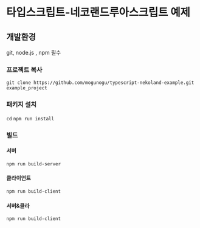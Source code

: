 # 타입스크립트-네코랜드루아스크립트 예제

## 개발환경 
git, node.js , npm 필수


### 프로젝트 복사
`git clone https://github.com/mogunogu/typescript-nekoland-example.git example_project`


### 패키지 설치
`cd`
`npm run install`

### 빌드

#### 서버
`npm run build-server`

#### 클라이언트
`npm run build-client`

#### 서버&클라
`npm run build-client`